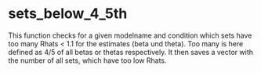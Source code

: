 # sets_below_4_5th

This function checks for a given modelname and condition which sets have too many Rhats < 1.1 for the estimates (beta und theta). Too many is here defined as 4/5 of all betas or thetas respectively. It then saves a vector with the number of all sets, which have too low Rhats.
